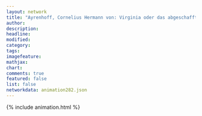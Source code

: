 ```yaml
---
layout: network
title: "Ayrenhoff, Cornelius Hermann von: Virginia oder das abgeschaffte Decemvirat (1790)"
author:
description:
headline:
modified:
category:
tags:
imagefeature: 
mathjax: 
chart: 
comments: true
featured: false
list: false
networkdata: animation282.json
---
```

{% include animation.html %}
